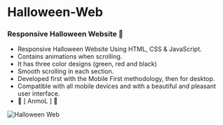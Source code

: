 # Halloween-Web

### Responsive Halloween Website 🎃
- Responsive Halloween Website Using HTML, CSS & JavaScript.
- Contains animations when scrolling.
- It has three color designs (green, red and black)
- Smooth scrolling in each section.
- Developed first with the Mobile First methodology, then for desktop.
- Compatible with all mobile devices and with a beautiful and pleasant user interface.
- 🎃 [ AnmoL ] 🎃



![Halloween Web](https://github.com/anmol2517/Halloween-Web/assets/110680449/aa95be80-3e1b-4866-891d-7762eea04474)

